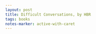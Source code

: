 ```yaml
---
layout: post
title: Difficult Conversations, by HBR 
tags: books
notes-marker: active-with-caret
---
```

